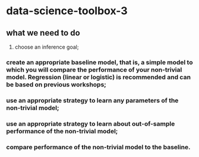 # data-science-toolbox-3
## what we need to do
1. choose an inference goal; 
### create an appropriate baseline model, that is, a simple model to which you will compare the performance of your non-trivial model. Regression (linear or logistic) is recommended and can be based on previous workshops; 
### use an appropriate strategy to learn any parameters of the non-trivial model; 
### use an appropriate strategy to learn about out-of-sample performance of the non-trivial model; 
### compare performance of the non-trivial model to the baseline. 
